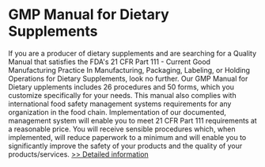 # GMP Manual for Dietary Supplements
If you are a producer of dietary supplements and are searching for a Quality Manual that satisfies the FDA's 21 CFR Part 111 - Current Good Manufacturing Practice In Manufacturing, Packaging, Labeling, or Holding Operations for Dietary Supplements, look no further. Our GMP Manual for Dietary upplements includes 26 procedures and 50 forms, which you customize specifically for your needs. This manual also complies with international food safety management systems requirements for any organization in the food chain. Implementation of our documented, management system will enable you to meet 21 CFR Part 111 requirements at a reasonable price. You will receive sensible procedures which, when implemented, will reduce paperwork to a minimum and will enable you to significantly improve the safety of your products and the quality of your products/services.
[>> Detailed information](https://secure.shareit.com/shareit/product.html?productid=300669260&affiliateid=200057808)